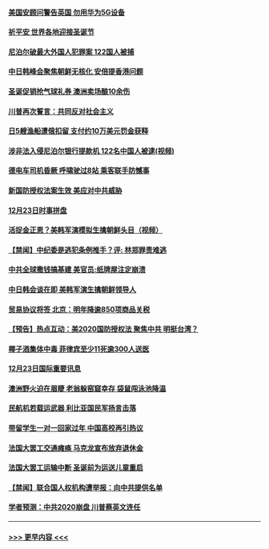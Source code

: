 #### [美国安顾问警告英国 勿用华为5G设备](../pages/prog202/a102736841.md?t=12250201) 
#### [祈平安 世界各地迎接圣诞节](../pages/prog202/a102736843.md?t=12250201) 
#### [尼泊尔破最大外国人犯罪案 122国人被捕](../pages/prog202/a102736814.md?t=12250201) 
#### [中日韩峰会聚焦朝鲜无核化 安倍提香港问题](../pages/prog202/a102736807.md?t=12250201) 
#### [圣诞促销抢气球礼券 澳洲卖场酿10余伤](../pages/prog202/a102736654.md?t=12250201) 
#### [川普再次誓言：共同反对社会主义](../pages/prog202/a102736539.md?t=12250201) 
#### [日5艘渔船遭俄扣留 支付约10万美元罚金获释](../pages/prog202/a102736545.md?t=12250201) 
#### [涉非法入侵尼泊尔银行提款机 122名中国人被逮(视频)](../pages/prog202/a102736461.md?t=12250201) 
#### [德电车司机昏厥 呼啸驶过8站 乘客联手防憾事](../pages/prog202/a102736361.md?t=12250201) 
#### [新国防授权法案生效 美应对中共威胁](../pages/prog202/a102736154.md?t=12250201) 
#### [12月23日时事拼盘](../pages/prog202/a102736133.md?t=12250201) 
#### [活捉金正恩？美韩军演模拟生擒朝鲜头目（视频）](../pages/prog202/a102736086.md?t=12250201) 
#### [【禁闻】中纪委是逃犯条例推手？评: 林郑罪责难逃](../pages/prog202/a102736078.md?t=12250201) 
#### [中共全球撒钱搞基建 美官员:纸牌屋注定崩溃](../pages/prog202/a102736047.md?t=12250201) 
#### [中日韩会谈在即 美韩军演生擒朝鲜领导人](../pages/prog202/a102735970.md?t=12250201) 
#### [贸易协议将签 北京：明年降逾850项商品关税](../pages/prog202/a102735942.md?t=12250201) 
#### [【预告】热点互动：美2020国防授权法 聚焦中共  明挺台湾？](../pages/prog202/a102735910.md?t=12250201) 
#### [椰子酒集体中毒 菲律宾至少11死逾300人送医](../pages/prog202/a102735781.md?t=12250201) 
#### [12月23日国际重要讯息](../pages/prog202/a102735793.md?t=12250201) 
#### [澳洲野火迫在眉睫 老翁躲窑窟幸存 袋鼠闯泳池降温](../pages/prog202/a102735695.md?t=12250201) 
#### [民航机若载运武器 利比亚国民军扬言击落](../pages/prog202/a102735526.md?t=12250201) 
#### [带留学生一对一回家过年 中国高校再引热议](../pages/prog202/a102735500.md?t=12250201) 
#### [法国大罢工交通瘫痪 马克龙宣布放弃退休金](../pages/prog202/a102735448.md?t=12250201) 
#### [法国大罢工运输中断 圣诞前为运送儿童重启](../pages/prog202/a102735196.md?t=12250201) 
#### [【禁闻】联合国人权机构遭举报：向中共提供名单](../pages/prog202/a102735392.md?t=12250201) 
#### [学者预测：中共2020崩盘 川普蔡英文连任](../pages/prog202/a102735354.md?t=12250201) 

----
#### [ >>> 更早内容 <<< ](../indexes/prog202-earlier.md)
